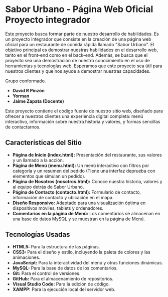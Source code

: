 # Sabor Urbano - Página Web Oficial Proyecto integrador

Este proyecto busca formar parte de nuestro desarrollo de habilidades.
Es un proyecto integrador que consiste en la creación de una página web oficial para un restaurante de comida rápida llamado "Sabor Urbano".
El objetivo principal es demostrar nuestras habilidades en el desarrollo web, tanto en el front-end como en el back-end.
Además, se busca que el proyecto sea una demostración de nuestro conocimiento en el uso de herramientas y tecnologías web.
Esperamos que este proyecto sea útil para nuestros clientes y que nos ayude a demostrar nuestras capacidades.


Grupo conformado.
* **David R Pinzón**
* **Yorman**
* **Jaime Zapata (Docente)**

Este proyecto contiene el código fuente de nuestro sitio web, diseñado para ofrecer a nuestros clientes una experiencia digital completa: menú interactivo, información sobre nuestra historia y valores, y formas sencillas de contactarnos.

## Características del Sitio

* **Página de Inicio (index.html):** Presentación del restaurante, sus valores y un llamado a la acción.
* **Página de Menú (menu.html):** Un menú interactivo con filtros por categoría y un resumen del pedido (Tiene una interfaz deprueba con elementos que simulan un pedido).
* **Página de Nosotros (nosotros.html):** Conoce nuestra historia, valores y al equipo detrás de Sabor Urbano.
* **Página de Contacto (contacto.html):** Formulario de contacto, información de contacto y ubicación en el mapa.
* **Diseño Responsivo:** Adaptado para una visualización óptima en dispositivos móviles, tablets y ordenadores.
* **Comentarios en la página de Menú:** Los comentarios se almacenan en una base de datos MySQL y se muestran en la página de Menú.

## Tecnologías Usadas

* **HTML5:** Para la estructura de las páginas.
* **CSS3:** Para el diseño y estilo, incluyendo la paleta de colores y las animaciones.
* **JavaScript:** Para la interactividad del menú y otras funciones dinámicas.
* **MySQL:** Para la base de datos de los comentarios.
* **Git:** Para el control de versiones.
* **GitHub:** Para el almacenamiento de repositorios.
* **Visual Studio Code:** Para la edición de código.
* **XAMPP:** Para la ejecución local del servidor web.
